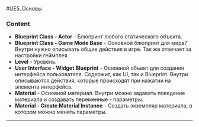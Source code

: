 #UE5_Основы
### Content

- **Blueprint Class - Actor** - Блюпринт любого статического объекта.
- **Blueprint Class - Game Mode Base** - Основной блюпринт для мира? Внутри нужно описывать общие действия в игре. Так же отвечает за настройки геймплея.
- **Level** - Уровень.
- **User Interface - Widget Blueprint** - Основной объект для создания интерфейса пользователя. Содержит, как UI, так и Blueprint. Внутри описываются действия, которые происходят при нажатии на элемента интерфейса.
- **Material** - Основной материал. Внутри можно задавать поведение материала и создавать переменные - параметры.
- **Material - Create Material Instance** - Создать экземпляр материала, в котором можно менять параметры.
----